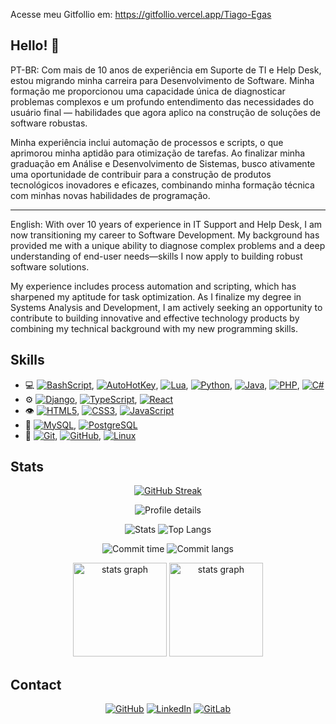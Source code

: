 
Acesse meu Gitfollio em: 
<a href="https://gitfollio.vercel.app/Tiago-Egas">
  https://gitfollio.vercel.app/Tiago-Egas
</a>
<!-- GitFolio:start
{
  "gitfolio": "on",
  "name": "Tiago Egas",
  "email": "tiagoegas@outlook.com",
  "tagline": "Dev Jr. | Node.js | Python | Linux | SQL | 10+ years experience in IT",
  "avatar_url": "https://avatars.githubusercontent.com/u/25328280?v=4",
  "website": "tiago-egas.ddns.net",
  "githubUser": "Tiago-Egas",
  "linkedinUser": "https://www.linkedin/in/tiagoegas",
  "about": "Com mais de 10 anos em Suporte de TI, estou em transição para a carreira de Desenvolvedor de Software. Minha experiência em diagnosticar problemas complexos e entender o usuário final é um diferencial que hoje aplico na criação de código. Com vivência em automação e scripting, estou finalizando a graduação em Análise e Desenvolvimento de Sistemas e busco uma oportunidade para construir produtos tecnológicos inovadores, unindo meu background à programação.",
  "showStars": "true",
  "showFollowers": "true",
  "followers": "25",
  "following": "44",
  "themeId": "professional",
  "tech": ["Javascript","Node.js","Python","PHP","Linux"],
  "projects": [{"id":1061961008,"repoName":"FinAPI-Ignite-Rocketseat","url":"https://github.com/Tiago-Egas/FinAPI-Ignite-Rocketseat","stars":0,"description":"FinAPI from Ignite course on Rocketseat","image":"","techs":["Node.js","TypeScript","API REST"],"deploy":"https://github.com/Tiago-Egas/FinAPI-Ignite-Rocketseat","highlighted":false},{"id":540233791,"repoName":"Curso-PHP-Completo---COD3R","url":"https://github.com/Tiago-Egas/Curso-PHP-Completo---COD3R","stars":0,"description":"Curso PHP - COD3R","image":"","techs":["PHP","HTML5","CSS"],"deploy":"https://github.com/Tiago-Egas/Curso-PHP-Completo---COD3R","highlighted":false},{"id":536471781,"repoName":"nlw-esports-explorer","url":"https://github.com/Tiago-Egas/nlw-esports-explorer","stars":1,"description":"NLW eSports - Trilha Explorer","image":"","techs":["HTML5","CSS","Javascript","Docker"],"deploy":"https://github.com/Tiago-Egas/nlw-esports-explorer","highlighted":false}]
}
GitFolio:end -->

## Hello! 👋

PT-BR: Com mais de 10 anos de experiência em Suporte de TI e Help Desk, estou migrando minha carreira para Desenvolvimento de Software. Minha formação me proporcionou uma capacidade única de diagnosticar problemas complexos e um profundo entendimento das necessidades do usuário final — habilidades que agora aplico na construção de soluções de software robustas.

Minha experiência inclui automação de processos e scripts, o que aprimorou minha aptidão para otimização de tarefas. Ao finalizar minha graduação em Análise e Desenvolvimento de Sistemas, busco ativamente uma oportunidade de contribuir para a construção de produtos tecnológicos inovadores e eficazes, combinando minha formação técnica com minhas novas habilidades de programação.

---

English: With over 10 years of experience in IT Support and Help Desk, I am now transitioning my career to Software Development. My background has provided me with a unique ability to diagnose complex problems and a deep understanding of end-user needs—skills I now apply to building robust software solutions.

My experience includes process automation and scripting, which has sharpened my aptitude for task optimization. As I finalize my degree in Systems Analysis and Development, I am actively seeking an opportunity to contribute to building innovative and effective technology products by combining my technical background with my new programming skills.

## Skills

- 💻 [![BashScript](https://img.shields.io/badge/bash%20script-0101?style=flat&logo=gnubash&logoColor=%23FFFFFF&labelColor=%23000000)](https://www.gnu.org/software/bash/), [![AutoHotKey](https://img.shields.io/badge/AutoHotkey-334455?style=for-the-badge&logo=autohotkey&logoColor=white)](https://www.autohotkey.com/docs/v2/), [![Lua](https://img.shields.io/badge/Lua-2C2D72?style=for-the-badge&logo=lua&logoColor=white)](https://www.lua.org/docs.html), [![Python](https://img.shields.io/badge/python-3670A0?style=for-the-badge&logo=python&logoColor=ffdd54)](https://docs.python.org/3/), [![Java](https://img.shields.io/badge/java-%23ED8B00.svg?style=for-the-badge&logo=openjdk&logoColor=white)](https://docs.oracle.com/en/java/), [![PHP](https://img.shields.io/badge/PHP-777BB4?style=for-the-badge&logo=php&logoColor=white)](https://www.php.net/docs.php), [![C#](https://img.shields.io/badge/C%23-239120?style=for-the-badge&logo=c-sharp&logoColor=white)](https://dotnet.microsoft.com/pt-br/languages/csharp)
- ⚙️ [![Django](https://img.shields.io/badge/django-%23092E20.svg?style=for-the-badge&logo=django&logoColor=white)](https://docs.djangoproject.com/en/5.1/), [![TypeScript](https://img.shields.io/badge/TypeScript-007ACC?style=for-the-badge&logo=typescript&logoColor=white)](https://www.typescriptlang.org/docs/), [![React](https://img.shields.io/badge/React-20232A?style=for-the-badge&logo=react&logoColor=61DAFB)](https://react.dev/learn)
- 👁️ [![HTML5](https://img.shields.io/badge/HTML5-E34F26?style=for-the-badge&logo=html5&logoColor=white)](https://developer.mozilla.org/en-US/docs/Web/HTML), [![CSS3](https://img.shields.io/badge/CSS3-1572B6?style=for-the-badge&logo=css3&logoColor=white)](https://developer.mozilla.org/en-US/docs/Web/CSS), [![JavaScript](https://img.shields.io/badge/JavaScript-F7DF1E?style=for-the-badge&logo=javascript&logoColor=black)](https://developer.mozilla.org/en-US/docs/Web/JavaScript)
- 💽 [![MySQL](https://img.shields.io/badge/MySQL-00000F?style=for-the-badge&logo=mysql&logoColor=white)](https://dev.mysql.com/doc/), [![PostgreSQL](https://img.shields.io/badge/PostgreSQL-000?style=for-the-badge&logo=postgresql)](https://www.postgresql.org/docs/)
- 🧰 [![Git](https://img.shields.io/badge/Git-000?style=for-the-badge&logo=git&logoColor=E94D5F)](https://git-scm.com/doc), [![GitHub](https://img.shields.io/badge/GitHub-000?style=for-the-badge&logo=github&logoColor=30A3DC)](https://docs.github.com/), [![Linux](https://img.shields.io/badge/Linux-000?style=for-the-badge&logo=linux&logoColor=FCC624)](https://distrowatch.com/)

## Stats

<div align="center">

[![GitHub Streak](https://git-hub-streak-stats.vercel.app?user=tiago-egas&theme=tokyonight&date_format=j%20M%5B%20Y%5D&card_width=720)](https://git.io/streak-stats)


![Profile details](http://github-profile-summary-cards.vercel.app/api/cards/profile-details?username=tiago-egas&theme=tokyonight)


![Stats](http://github-profile-summary-cards.vercel.app/api/cards/stats?username=tiago-egas&theme=tokyonight) ![Top Langs](http://github-profile-summary-cards.vercel.app/api/cards/repos-per-language?username=tiago-egas&theme=tokyonight)


![Commit time](http://github-profile-summary-cards.vercel.app/api/cards/productive-time?username=tiago-egas&theme=tokyonight&utcOffset=8) ![Commit langs](http://github-profile-summary-cards.vercel.app/api/cards/most-commit-language?username=tiago-egas&theme=tokyonight)

<picture>
    <source media="(prefers-color-scheme: tokyonight)" srcset="https://github-readme-stats.vercel.app/api?hide_title=false&hide_rank=false&show_icons=true&include_all_commits=true&count_private=true&disable_animations=false&theme=vue&locale=en&hide_border=false&username=tiago-egas" height="150" alt="stats graph"  />
    <img src="https://github-readme-stats.vercel.app/api?hide_title=false&hide_rank=false&show_icons=true&include_all_commits=true&count_private=true&disable_animations=false&theme=slateorange&locale=en&hide_border=false&username=tiago-egas" height="150" alt="stats graph"  />
</picture>
<picture>
        <source media="(prefers-color-scheme: tokyonight)" srcset="https://github-readme-stats.vercel.app/api/top-langs?locale=en&hide_title=false&layout=compact&card_width=320&langs_count=5&theme=vue&hide_border=false&username=tiago-egas" height="150" alt="stats graph"  />
        <img src="https://github-readme-stats.vercel.app/api/top-langs?locale=en&hide_title=false&layout=compact&card_width=320&langs_count=5&theme=slateorange&hide_border=false&username=tiago-egas" height="150" alt="stats graph"  />
</picture>
</div>

## Contact

<div align="center">

[![GitHub](https://img.shields.io/badge/GitHub-100000?style=for-the-badge&logo=github&logoColor=white)](https://github.com/Tiago-Egas)
[![LinkedIn](https://img.shields.io/badge/LinkedIn-0077B5?style=for-the-badge&logo=linkedin&logoColor=white)](https://www.linkedin.com/in/tiagoegas/)
[![GitLab](https://img.shields.io/badge/GitLab-330F63?style=for-the-badge&logo=gitlab&logoColor=white)](https://gitlab.com/Tiago-Egas)

</div>
